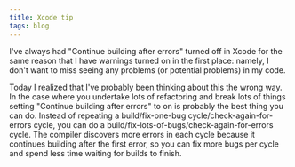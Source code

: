 ```yaml
---
title: Xcode tip
tags: blog
---
```


I've always had "Continue building after errors" turned off in Xcode for the same reason that I have warnings turned on in the first place: namely, I don't want to miss seeing any problems (or potential problems) in my code.

Today I realized that I've probably been thinking about this the wrong way. In the case where you undertake lots of refactoring and break lots of things setting "Continue building after errors" to on is probably the best thing you can do. Instead of repeating a build/fix-one-bug cycle/check-again-for-errors cycle, you can do a build/fix-lots-of-bugs/check-again-for-errors cycle. The compiler discovers more errors in each cycle because it continues building after the first error, so you can fix more bugs per cycle and spend less time waiting for builds to finish.
